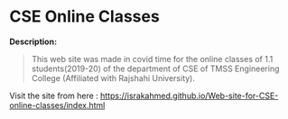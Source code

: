 # CSE Online Classes

**Description:**
> This web site was made in covid time for the online classes of 1.1 students(2019-20) of the department of CSE of TMSS Engineering College (Affiliated with Rajshahi University).



Visit the site from here : https://israkahmed.github.io/Web-site-for-CSE-online-classes/index.html
